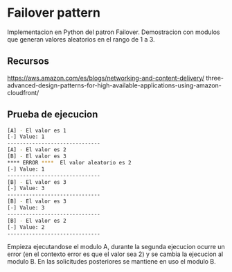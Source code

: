 # Failover pattern

Implementacion en Python del patron Failover. Demostracion con modulos que generan valores aleatorios en el rango de 1 a 3.

## Recursos

https://aws.amazon.com/es/blogs/networking-and-content-delivery/
three-advanced-design-patterns-for-high-available-applications-using-amazon-cloudfront/

## Prueba de ejecucion

```bash
[A] - El valor es 1
[-] Value: 1
------------------------------
[A] - El valor es 2
[B] - El valor es 3
**** ERROR ****  El valor aleatorio es 2
[-] Value: 1
------------------------------
[B] - El valor es 3
[-] Value: 3
------------------------------
[B] - El valor es 3
[-] Value: 3
------------------------------
[B] - El valor es 2
[-] Value: 2
------------------------------
```

Empieza ejecutandose el modulo A, durante la segunda ejecucion ocurre un error (en el contexto error es que el valor sea 2) y se cambia la ejecucion al modulo B. En las solicitudes posteriores se mantiene en uso el modulo B.
